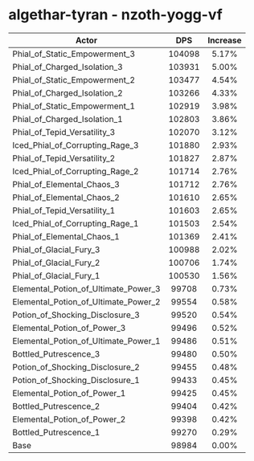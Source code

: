 # algethar-tyran - nzoth-yogg-vf
| Actor | DPS | Increase |
|---|:---:|:---:|
|Phial_of_Static_Empowerment_3|104098|5.17%|
|Phial_of_Charged_Isolation_3|103931|5.00%|
|Phial_of_Static_Empowerment_2|103477|4.54%|
|Phial_of_Charged_Isolation_2|103266|4.33%|
|Phial_of_Static_Empowerment_1|102919|3.98%|
|Phial_of_Charged_Isolation_1|102803|3.86%|
|Phial_of_Tepid_Versatility_3|102070|3.12%|
|Iced_Phial_of_Corrupting_Rage_3|101880|2.93%|
|Phial_of_Tepid_Versatility_2|101827|2.87%|
|Iced_Phial_of_Corrupting_Rage_2|101714|2.76%|
|Phial_of_Elemental_Chaos_3|101712|2.76%|
|Phial_of_Elemental_Chaos_2|101610|2.65%|
|Phial_of_Tepid_Versatility_1|101603|2.65%|
|Iced_Phial_of_Corrupting_Rage_1|101503|2.54%|
|Phial_of_Elemental_Chaos_1|101369|2.41%|
|Phial_of_Glacial_Fury_3|100988|2.02%|
|Phial_of_Glacial_Fury_2|100706|1.74%|
|Phial_of_Glacial_Fury_1|100530|1.56%|
|Elemental_Potion_of_Ultimate_Power_3|99708|0.73%|
|Elemental_Potion_of_Ultimate_Power_2|99554|0.58%|
|Potion_of_Shocking_Disclosure_3|99520|0.54%|
|Elemental_Potion_of_Power_3|99496|0.52%|
|Elemental_Potion_of_Ultimate_Power_1|99486|0.51%|
|Bottled_Putrescence_3|99480|0.50%|
|Potion_of_Shocking_Disclosure_2|99455|0.48%|
|Potion_of_Shocking_Disclosure_1|99433|0.45%|
|Elemental_Potion_of_Power_1|99425|0.45%|
|Bottled_Putrescence_2|99404|0.42%|
|Elemental_Potion_of_Power_2|99398|0.42%|
|Bottled_Putrescence_1|99270|0.29%|
|Base|98984|0.00%|
